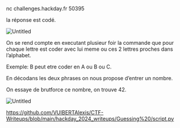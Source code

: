 nc challenges.hackday.fr 50395 

la réponse est codé. 

![Untitled](https://prod-files-secure.s3.us-west-2.amazonaws.com/e1586a7b-5871-4ce4-ac5a-591b73361afc/c8d04e45-5a76-43d4-a0c6-d0542c8e9d71/Untitled.png)

On se rend compte en executant plusieur foir la commande que pour chaque lettre est coder avec lui meme ou ces 2 lettres proches dans l’alphabet.

Exemple: B peut etre coder en A ou B ou C. 

En décodans les deux phrases on nous propose d’entrer un nombre.

On essaye de brutforce ce nombre, on trouve 42.

![Untitled](https://prod-files-secure.s3.us-west-2.amazonaws.com/e1586a7b-5871-4ce4-ac5a-591b73361afc/f3d88908-edde-4666-a107-520323fb63f9/Untitled.png)






https://github.com/VUIBERTAlexis/CTF-Writeups/blob/main/hackday_2024_writeups/Guessing%20/script.py
